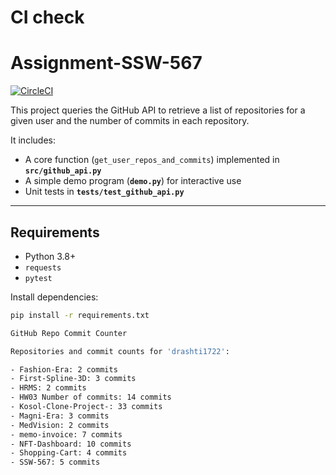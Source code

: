 # CI check
# Assignment-SSW-567
[![CircleCI](https://dl.circleci.com/status-badge/img/gh/drashti1722/Assignment-SSW-567/tree/main.svg?style=svg)](https://dl.circleci.com/status-badge/redirect/gh/drashti1722/Assignment-SSW-567/tree/main)

This project queries the GitHub API to retrieve a list of repositories for a given user and the number of commits in each repository.  

It includes:
- A core function (`get_user_repos_and_commits`) implemented in **`src/github_api.py`**  
- A simple demo program (**`demo.py`**) for interactive use  
- Unit tests in **`tests/test_github_api.py`**

---

## Requirements
- Python 3.8+
- `requests`
- `pytest`

Install dependencies:
```bash
pip install -r requirements.txt

GitHub Repo Commit Counter

Repositories and commit counts for 'drashti1722':

- Fashion-Era: 2 commits
- First-Spline-3D: 3 commits
- HRMS: 2 commits
- HW03 Number of commits: 14 commits
- Kosol-Clone-Project-: 33 commits
- Magni-Era: 3 commits
- MedVision: 2 commits
- memo-invoice: 7 commits
- NFT-Dashboard: 10 commits
- Shopping-Cart: 4 commits
- SSW-567: 5 commits

